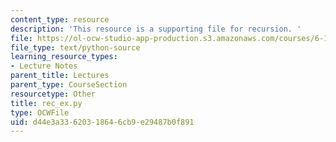 ```yaml
---
content_type: resource
description: 'This resource is a supporting file for recursion. '
file: https://ol-ocw-studio-app-production.s3.amazonaws.com/courses/6-189-a-gentle-introduction-to-programming-using-python-january-iap-2011/d44e3a33620318646cb9e29487b0f891_rec_ex.py
file_type: text/python-source
learning_resource_types:
- Lecture Notes
parent_title: Lectures
parent_type: CourseSection
resourcetype: Other
title: rec_ex.py
type: OCWFile
uid: d44e3a33-6203-1864-6cb9-e29487b0f891
---
```

